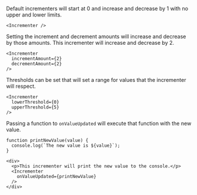 Default incrementers will start at 0 and increase and decrease by 1 with no upper and lower limits.

```
<Incrementer />
```

Setting the increment and decrement amounts will increase and decrease by those amounts. This incrementer will increase and decrease by 2.
```
<Incrementer
  incrementAmount={2}
  decrementAmount={2}
/>
```

Thresholds can be set that will set a range for values that the incrementer will respect.

```
<Incrementer
  lowerThreshold={0}
  upperThreshold={5}
/>
```

Passing a function to `onValueUpdated` will execute that function with the new value.

```
function printNewValue(value) {
  console.log(`The new value is ${value}`);
}

<div>
  <p>This incrementer will print the new value to the console.</p>
  <Incrementer
    onValueUpdated={printNewValue}
  />
</div>
```
